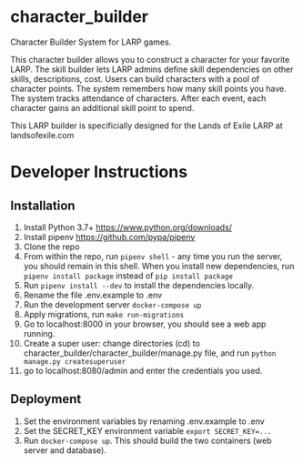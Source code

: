 # character_builder
Character Builder System for LARP games.

This character builder allows you to construct a character for your favorite LARP.
The skill builder lets LARP admins define skill dependencies on other skills, descriptions, cost.
Users can build characters with a pool of character points. The system remembers how many skill points you have.
The system tracks attendance of characters. After each event, each character gains an additional skill point to spend.

This LARP builder is specificially designed for the Lands of Exile LARP at landsofexile.com

# Developer Instructions

## Installation
1. Install Python 3.7+ https://www.python.org/downloads/
2. Install pipenv https://github.com/pypa/pipenv
3. Clone the repo
4. From within the repo, run `pipenv shell` - any time you run the server, you should remain in this shell. When you install new dependencies, run `pipenv install package` instead of `pip install package`
5. Run `pipenv install --dev` to install the dependencies locally.
6. Rename the file .env.example to .env
7. Run the development server `docker-compose up`
8. Apply migrations, run `make run-migrations`
9. Go to localhost:8000 in your browser, you should see a web app running.
10. Create a super user: change directories (cd) to character_builder/character_builder/manage.py file, and run `python manage.py createsuperuser`
11. go to localhost:8080/admin and enter the credentials you used.

## Deployment
1. Set the environment variables by renaming .env.example to .env
2. Set the SECRET_KEY environment variable `export SECRET_KEY=...`
3. Run `docker-compose up`. This should build the two containers (web server and database).


